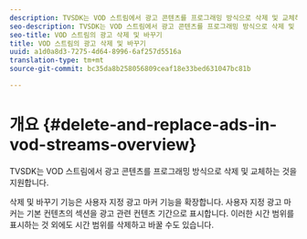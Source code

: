 ```yaml
---
description: TVSDK는 VOD 스트림에서 광고 콘텐츠를 프로그래밍 방식으로 삭제 및 교체하는 것을 지원합니다.
seo-description: TVSDK는 VOD 스트림에서 광고 콘텐츠를 프로그래밍 방식으로 삭제 및 교체하는 것을 지원합니다.
seo-title: VOD 스트림의 광고 삭제 및 바꾸기
title: VOD 스트림의 광고 삭제 및 바꾸기
uuid: a1d0a8d3-7275-4d64-8996-6af257d5516a
translation-type: tm+mt
source-git-commit: bc35da8b258056809ceaf18e33bed631047bc81b

---
```



# 개요 {#delete-and-replace-ads-in-vod-streams-overview}

TVSDK는 VOD 스트림에서 광고 콘텐츠를 프로그래밍 방식으로 삭제 및 교체하는 것을 지원합니다.

삭제 및 바꾸기 기능은 사용자 지정 광고 마커 기능을 확장합니다. 사용자 지정 광고 마커는 기본 컨텐츠의 섹션을 광고 관련 컨텐츠 기간으로 표시합니다. 이러한 시간 범위를 표시하는 것 외에도 시간 범위를 삭제하고 바꿀 수도 있습니다.